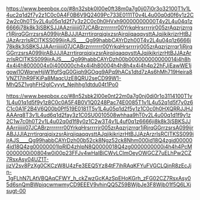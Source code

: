 https://www.beepbox.co/#8n32sbk0l00e0ft38m0a7g0jj07i0r3o32100T1v1L4uc2q1d2f7y2z1C0c0A4F0B6V9Q2409Pc733E0111T0v4L4u00q0d0f6y1z2C2w2c0h0T5v2L4u05q1d2f7y3z2C0c0h0HVxh90000000000T4v2L4u04q1z6666j78k8k3jSBKSJJAAzriiiiii07JCABrzrrrrrrr00YrkqHrsrrrrjr005zrAqzrjzrrqr1jRjrqGGrrzsrsA099ijrABJJJIAzrrtirqrqjqixzsrAjrqjiqaqqysttAJqjikikrizrHtBJJAzArzrIsRCITKSS099ijrAJS____Qg99habbCAYrDzh00T4v2L4u04q1z6666j78k8k3jSBKSJJAArriiiiii07JCABrzrrrrrrr00YrkqHrsrrrrjr005zrAqzrjzrrqr1jRjrqGGrrzsrsA099ijrABJJJIAzrrtirqrqjqixzsrAjrqjiqaqqysttAJqjikikrizrHtBJJAzArzrIsRCITKSS099ijrAJS____Qg99habbCAYrDzh00b000000000000014i4h8h4x4i4h8000004x0i400000ch4x4i4h80004h4h8h4x4i4h4p22hFJjEawWE1jgowl1OWqrwHjjW1fgfSgG0Giqh9GOqg9APq9hACs1dtd7zAs6hMh719Heira8VNZ17ihR9FKiPa8MaqcUzE8QRU2seCD99W1-MhQ5Z1vghFH2gICyyyt_Nejhhg1dtdu04t1Po0

https://www.beepbox.co/#8n52sbk2l00e0nt22m0a7g0nj0di0r1o3114100T1v1L4u01q1d5f9y1z8C0c0A5F4B0V1Q0248Pac74E0085T1v1L4u52q1d5f7y0z6C1c0A1F2B4V6Q00b0Pf519E0181T5v1L4u05q1d2f5y1z1C0c0h0HXQRRJJHJAAArq8T3v1L4ud6q1d2fay3z1C0SU0010508whhaa9hT0v2L4u00q1d1f9y1z2C1w7c0h0T2v1L4u02q0d1f8y0z1C2w3T4v1L4uf0q1z6666ji8k8k3jSBKSJJAArriiiiii07JCABrzrrrrrrr00YrkqHrsrrrrjr005zrAqzrjzrrqr1jRjrqGGrrzsrsA099ijrABJJJIAzrrtirqrqjqixzsrAjrqjiqaqqysttAJqjikikrizrHtBJJAzArzrIsRCITKSS099ijrAJS____Qg99habbCAYrDzh00b52ck8Ngz52ck8Nhm000id18Q4zgid000004id18Q4zg00000001lpRlD4zhlpN8Q0000018Q4zg0000000000i4h4h4PcM0000000i00804w0i00p23FFJv4wHaIBiCWvLClmOeyOWGCZ7uELhPw2CZ7RsxAsy04UZ1T-jjzV2sv8PzXg0CKCzW8U4zFe3EEQ5Yz84tF7ihRAqKFYuFVGCLQjnR8zEcJjn-_1gFLhN7LAtVBQAqCFWY_h_ckZwzGcKAzSpEHoKGrh_zFG02CZ7RsxAsy05d6snQmBWpiqcwmwmyCD9EEEV9vhinQQ5Z59BWjbJe3F8Wjb01f5Q6LXjsugt-00

